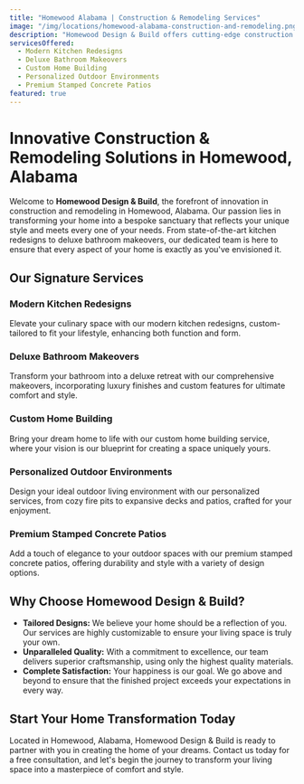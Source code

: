 ```yaml
---
title: "Homewood Alabama | Construction & Remodeling Services"
image: "/img/locations/homewood-alabama-construction-and-remodeling.png"
description: "Homewood Design & Build offers cutting-edge construction and remodeling services in Homewood, Alabama, crafting custom living spaces that perfectly align with your lifestyle and preferences."
servicesOffered:
  - Modern Kitchen Redesigns
  - Deluxe Bathroom Makeovers
  - Custom Home Building
  - Personalized Outdoor Environments
  - Premium Stamped Concrete Patios
featured: true
---
```


# Innovative Construction & Remodeling Solutions in Homewood, Alabama

Welcome to **Homewood Design & Build**, the forefront of innovation in construction and remodeling in Homewood, Alabama. Our passion lies in transforming your home into a bespoke sanctuary that reflects your unique style and meets every one of your needs. From state-of-the-art kitchen redesigns to deluxe bathroom makeovers, our dedicated team is here to ensure that every aspect of your home is exactly as you've envisioned it.

## Our Signature Services

### Modern Kitchen Redesigns

Elevate your culinary space with our modern kitchen redesigns, custom-tailored to fit your lifestyle, enhancing both function and form.

### Deluxe Bathroom Makeovers

Transform your bathroom into a deluxe retreat with our comprehensive makeovers, incorporating luxury finishes and custom features for ultimate comfort and style.

### Custom Home Building

Bring your dream home to life with our custom home building service, where your vision is our blueprint for creating a space uniquely yours.

### Personalized Outdoor Environments

Design your ideal outdoor living environment with our personalized services, from cozy fire pits to expansive decks and patios, crafted for your enjoyment.

### Premium Stamped Concrete Patios

Add a touch of elegance to your outdoor spaces with our premium stamped concrete patios, offering durability and style with a variety of design options.

## Why Choose Homewood Design & Build?

- **Tailored Designs:** We believe your home should be a reflection of you. Our services are highly customizable to ensure your living space is truly your own.
- **Unparalleled Quality:** With a commitment to excellence, our team delivers superior craftsmanship, using only the highest quality materials.
- **Complete Satisfaction:** Your happiness is our goal. We go above and beyond to ensure that the finished project exceeds your expectations in every way.

## Start Your Home Transformation Today

Located in Homewood, Alabama, Homewood Design & Build is ready to partner with you in creating the home of your dreams. Contact us today for a free consultation, and let's begin the journey to transform your living space into a masterpiece of comfort and style.



